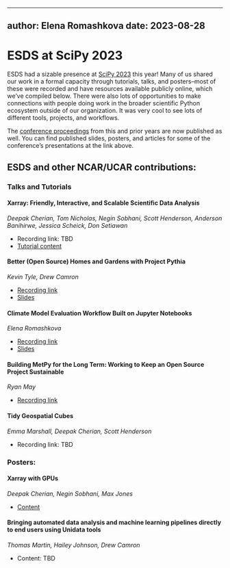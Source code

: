 
---
author: Elena Romashkova
date: 2023-08-28
---


# ESDS at SciPy 2023

ESDS had a sizable presence at [SciPy 2023](https://www.scipy2023.scipy.org/) this year! Many of us shared our work in a formal capacity through tutorials, talks, and posters–most of these were recorded and have resources available publicly online, which we’ve compiled below. There were also lots of opportunities to make connections with people doing work in the broader scientific Python ecosystem outside of our organization. It was very cool to see lots of different tools, projects, and workflows.

The [conference proceedings](https://conference.scipy.org/proceedings/) from this and prior years are now published as well.  You can find published slides, posters, and articles for some of the conference’s presentations at the link above.

## ESDS and other NCAR/UCAR contributions:

### Talks and Tutorials

#### Xarray: Friendly, Interactive, and Scalable Scientific Data Analysis
 *Deepak Cherian, Tom Nicholas, Negin Sobhani, Scott Henderson, Anderson Banihirwe, Jessica Scheick, Don Setiawan*

- Recording link: TBD
- [Tutorial content](https://tutorial.xarray.dev/workshops/scipy2023/README.html)

####  Better (Open Source) Homes and Gardens with Project Pythia
*Kevin Tyle, Drew Camron*
	
- [Recording link](https://www.youtube.com/watch?v=5ggKEmNn79c)
- [Slides](https://zenodo.org/record/8221039 )

#### Climate Model Evaluation Workflow Built on Jupyter Notebooks
*Elena Romashkova*

- [Recording link](https://www.youtube.com/watch?v=x_InyP5bUkI)
- [Slides](https://docs.google.com/presentation/d/1jNhjVeQmTFPikWcSXX8YfylChmGTtE38/edit?usp=sharing&ouid=106991755025280121769&rtpof=true&sd=true)

#### Building MetPy for the Long Term: Working to Keep an Open Source Project Sustainable
*Ryan May*

- [Recording link](https://www.youtube.com/watch?v=7hbGHHaRzBA)

#### Tidy Geospatial Cubes
*Emma Marshall, Deepak Cherian, Scott Henderson*

- Recording link: TBD

### Posters: 
#### Xarray with GPUs
*Deepak Cherian, Negin Sobhani, Max Jones*

- [Content](https://negin513.github.io/cupy-xarray-tutorials/README.html)

#### Bringing automated data analysis and machine learning pipelines directly to end users using Unidata tools
*Thomas Martin, Hailey Johnson, Drew Camron*

- Content: TBD
